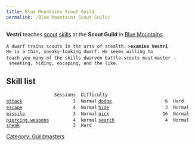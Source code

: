 ```yaml
---
title: Blue Mountains Scout Guild
permalink: /Blue_Mountains_Scout_Guild/
---
```


**Vestri** teaches [scout](scout "wikilink") [skills](skill "wikilink")
at the **Scout Guild** in [Blue Mountains](Blue_Mountains "wikilink").

`A dwarf trains scouts in the arts of stealth.`
`>`**`examine Vestri`**
`He is a thin, sneaky-looking dwarf. He seems willing to`
`teach you many of the skills dwarven battle-scouts must`
`master - sneaking, hiding, escaping, and the like.`

## Skill list

`                  Sessions  Difficulty`
[`attack`](attack "wikilink")`                   3  Normal`
[`dodge`](dodge "wikilink")`                    6  Hard`
[`escape`](escape "wikilink")`                   4  Normal`
[`hide`](hide "wikilink")`                     3  Normal`
[`missile`](missile "wikilink")`                  3  Normal`
[`pick`](pick "wikilink")`                    16  Normal`
[`piercing weapons`](piercing_weapons "wikilink")`         4  Normal`
[`search`](search "wikilink")`                   4  Normal`
[`sneak`](sneak "wikilink")`                    3  Hard`

[Category: Guildmasters](Category:_Guildmasters "wikilink")